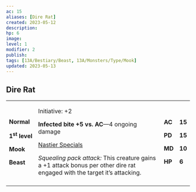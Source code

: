 ```yaml
---
ac: 15
aliases: [Dire Rat]
created: 2023-05-12
description: 
hp: 6
image: 
level: 1
modifier: 2
publish: 
tags: [13A/Bestiary/Beast, 13A/Monsters/Type/Mook]
updated: 2023-05-13
---
```


## Dire Rat

<table>
<colgroup>
<col style="width: 16%" />
<col style="width: 72%" />
<col style="width: 5%" />
<col style="width: 5%" />
</colgroup>
<tbody>
<tr class="odd">
<td><p><strong>Normal</strong></p>
<p><strong>1<sup>st</sup> level</strong></p>
<p><strong>Mook</strong></p>
<p><strong>Beast</strong></p></td>
<td><p>Initiative: +2</p>
<p><strong>Infected bite +5 vs. AC</strong>—4 ongoing damage</p>
<p><u>Nastier Specials</u></p>
<p><em>Squealing pack attack:</em> This creature gains a +1 attack bonus
per other dire rat engaged with the target it’s attacking.</p></td>
<td><p><strong>AC</strong></p>
<p><strong>PD</strong></p>
<p><strong>MD</strong></p>
<p><strong>HP</strong></p></td>
<td><p><strong>15</strong></p>
<p><strong>15</strong></p>
<p><strong>10</strong></p>
<p><strong>6</strong></p></td>
</tr>
<tr class="even">
<td></td>
<td></td>
<td></td>
<td></td>
</tr>
</tbody>
</table>



